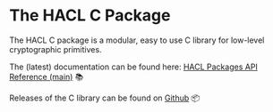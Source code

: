 # The HACL C Package

The HACL C package is a modular, easy to use C library for low-level
cryptographic primitives.

The (latest) documentation can be found here: [HACL Packages API Reference (main)](../c/main/index.html) 📚

Releases of the C library can be found on [Github](https://github.com/cryspen/hacl-packages/releases) 📦
